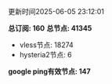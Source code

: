 更新时间2025-06-05 23:12:01

**总订阅: 160**
**总节点: 41345**
- vless节点: 18274
- hysteria2节点: 6

**google ping有效节点: 147**
